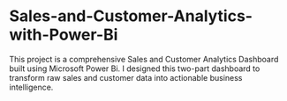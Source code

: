 # Sales-and-Customer-Analytics-with-Power-Bi
This project is a comprehensive Sales and Customer Analytics Dashboard built using Microsoft Power Bi. I designed this two-part dashboard to transform raw sales and customer data into actionable business intelligence.
